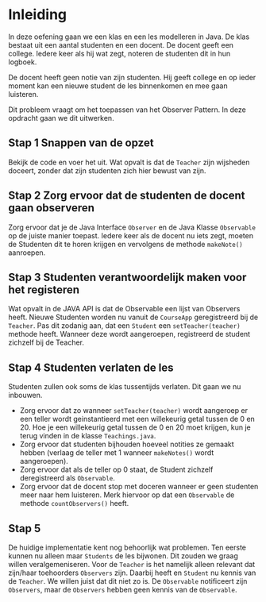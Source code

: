 # Inleiding

In deze oefening gaan we een klas en een les modelleren in Java. De klas bestaat uit een aantal studenten en een 
docent. De docent geeft een college. Iedere keer als hij wat zegt, noteren de studenten dit in hun logboek.

De docent heeft geen notie van zijn studenten. Hij geeft college en op ieder moment kan een nieuwe student de les 
binnenkomen en mee gaan luisteren.

Dit probleem vraagt om het toepassen van het Observer Pattern. In deze opdracht gaan we dit uitwerken.

## Stap 1 Snappen van de opzet
Bekijk de code en voer het uit. Wat opvalt is dat de `Teacher` zijn wijsheden doceert, zonder dat zijn studenten 
zich hier bewust van zijn.

## Stap 2 Zorg ervoor dat de studenten de docent gaan observeren
Zorg ervoor dat je de Java Interface `Observer` en de Java Klasse `Observable` op de juiste manier toepast. Iedere 
keer als de docent nu iets zegt, moeten de Studenten dit te horen krijgen en vervolgens de methode `makeNote()` 
aanroepen.

## Stap 3 Studenten verantwoordelijk maken voor het registeren 
Wat opvalt in de JAVA API is dat de Observable een lijst van Observers heeft. Nieuwe Studenten worden nu vanuit de 
`CourseApp` geregistreerd bij de `Teacher`. Pas dit zodanig aan, dat een `Student` een `setTeacher(teacher)` 
methode heeft. Wanneer deze wordt aangeroepen, registreerd de student zichzelf bij de Teacher.

## Stap 4 Studenten verlaten de les
Studenten zullen ook soms de klas tussentijds verlaten. Dit gaan we nu inbouwen.

* Zorg ervoor dat zo wanneer `setTeacher(teacher)` wordt aangeroep er een teller wordt geinstantieerd met een 
willekeurig getal tussen de 0 en 20. Hoe je een willekeurig getal tussen de 0 en 20 moet krijgen, kun je terug vinden 
in de klasse `Teachings.java`.
* Zorg ervoor dat studenten bijhouden hoeveel notities ze gemaakt hebben (verlaag de teller met 1 wanneer `makeNotes()` wordt aangeroepen).
* Zorg ervoor dat als de teller op 0 staat, de Student zichzelf deregistreerd als `Observable`.
* Zorg ervoor dat de docent stop met doceren wanneer er geen studenten meer naar hem luisteren. Merk hiervoor op dat een `Observable` de methode `countObservers()` heeft.

## Stap 5
De huidige implementatie kent nog behoorlijk wat problemen. Ten eerste kunnen nu alleen maar `Students` de les bijwonen. Dit zouden we graag willen veralgemeniseren. Voor de `Teacher` is het namelijk alleen relevant dat zijn/haar toehoorders `Observers` zijn. Daarbij heeft en `Student` nu kennis van de `Teacher`. We willen juist dat dit niet zo is. De `Observable` notificeert zijn `Observers`, maar de `Observers` hebben geen kennis van de `Observable`.


